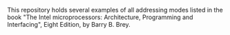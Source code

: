 This repository holds several examples of all addressing modes listed in the book "The Intel microprocessors: Architecture, Programming and Interfacing", Eight Edition, by Barry B. Brey.
